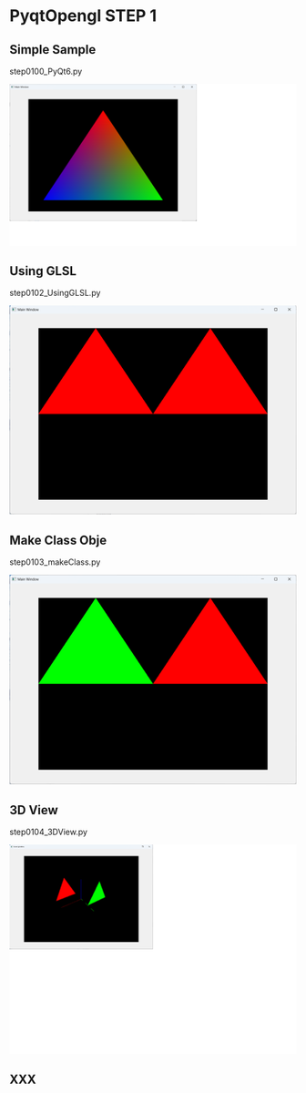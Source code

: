 # PyqtOpengl STEP 1
## Simple Sample
step0100_PyQt6.py

![step0100](https://github.com/IseShouzou/PyqtOpenGL/blob/main/step0100_PyQt6.png)

## Using GLSL
step0102_UsingGLSL.py

![step0100](https://github.com/IseShouzou/PyqtOpenGL/blob/main/step0102_UsingGLSL.png)

## Make Class Obje
step0103_makeClass.py

![step0100](https://github.com/IseShouzou/PyqtOpenGL/blob/main/step0103_makeClass.png)

## 3D View
step0104_3DView.py

![step0100](https://github.com/IseShouzou/PyqtOpenGL/blob/main/step0104_3DView.png)

## XXX
